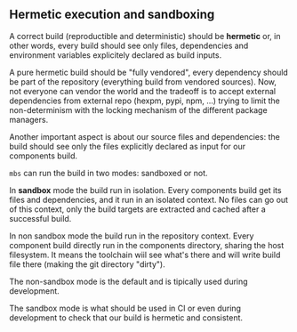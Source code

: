 ## Hermetic execution and sandboxing

A correct build (reproductible and deterministic) should be **hermetic** or, in other words, every build should see only files, dependencies and environment variables explicitely declared as build inputs.

A pure hermetic build should be "fully vendored", every dependency should be part of the repository (everything build from vendored sources). Now, not everyone can vendor the world and the tradeoff is to accept external dependencies from external repo (hexpm, pypi, npm, ...) trying to limit the non-determinism with the locking mechanism of the different package managers.

Another important aspect is about our source files and dependencies: the build should see only the files explicitly declared as input for our components build.

`mbs` can run the build in two modes: sandboxed or not.

In **sandbox** mode the build run in isolation. Every components build get its files and dependencies, and it run in an isolated context. No files can go out of this context, only the build targets are extracted and cached after a successful build.

In non sandbox mode the build run in the repository context. Every component build directly run in the components directory, sharing the host filesystem. It means the toolchain wiil see what's there and will write build file there (making the git directory "dirty").

The non-sandbox mode is the default and is tipically used during development.

The sandbox mode is what should be used in CI or even during development to check that our build is hermetic and consistent.
